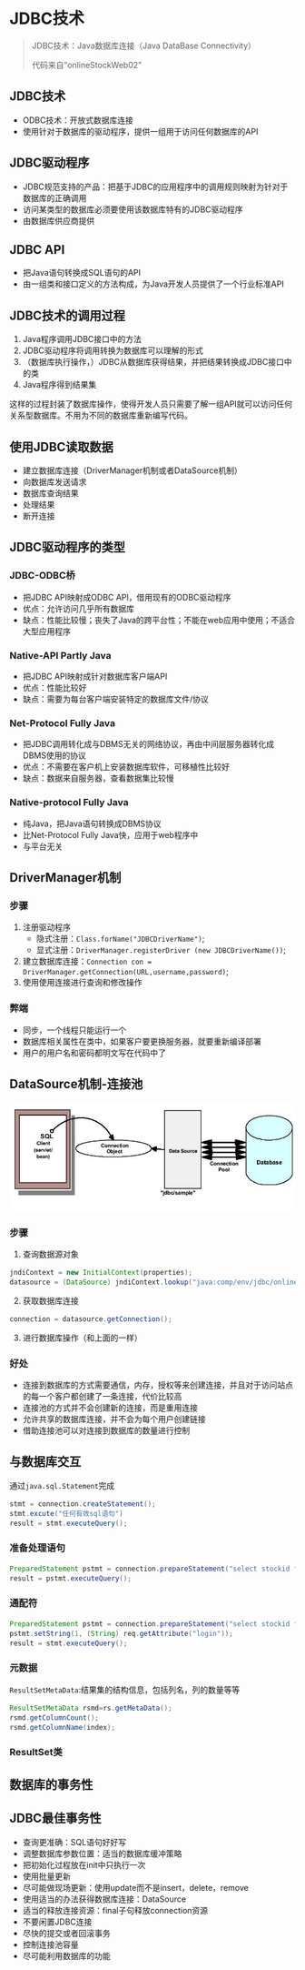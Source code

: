 # JDBC技术

> JDBC技术：Java数据库连接（Java DataBase Connectivity）
>
> 代码来自“onlineStockWeb02”

## JDBC技术

- ODBC技术：开放式数据库连接
- 使用针对于数据库的驱动程序，提供一组用于访问任何数据库的API

## JDBC驱动程序

- JDBC规范支持的产品：把基于JDBC的应用程序中的调用规则映射为针对于数据库的正确调用
- 访问某类型的数据库必须要使用该数据库特有的JDBC驱动程序
- 由数据库供应商提供

## JDBC API

- 把Java语句转换成SQL语句的API
- 由一组类和接口定义的方法构成，为Java开发人员提供了一个行业标准API

## JDBC技术的调用过程

1. Java程序调用JDBC接口中的方法
2. JDBC驱动程序将调用转换为数据库可以理解的形式
3. （数据库执行操作，）JDBC从数据库获得结果，并把结果转换成JDBC接口中的类
4. Java程序得到结果集

这样的过程封装了数据库操作，使得开发人员只需要了解一组API就可以访问任何关系型数据库。不用为不同的数据库重新编写代码。

## 使用JDBC读取数据

- 建立数据库连接（DriverManager机制或者DataSource机制）
- 向数据库发送请求
- 数据库查询结果
- 处理结果
- 断开连接

## JDBC驱动程序的类型

### JDBC-ODBC桥

- 把JDBC API映射成ODBC API，借用现有的ODBC驱动程序
- 优点：允许访问几乎所有数据库
- 缺点：性能比较慢；丧失了Java的跨平台性；不能在web应用中使用；不适合大型应用程序

### Native-API Partly Java

- 把JDBC API映射成针对数据库客户端API
- 优点：性能比较好
- 缺点：需要为每台客户端安装特定的数据库文件/协议

### Net-Protocol Fully Java

- 把JDBC调用转化成与DBMS无关的网络协议，再由中间层服务器转化成DBMS使用的协议
- 优点：不需要在客户机上安装数据库软件，可移植性比较好
- 缺点：数据来自服务器，查看数据集比较慢

### Native-protocol Fully Java

- 纯Java，把Java语句转换成DBMS协议
- 比Net-Protocol Fully Java快，应用于web程序中
- 与平台无关

## DriverManager机制

### 步骤

1. 注册驱动程序
   - 隐式注册：`Class.forName("JDBCDriverName")`;
   - 显式注册：`DriverManager.registerDriver (new JDBCDriverName())`;
2. 建立数据库连接：`Connection con = DriverManager.getConnection(URL,username,password)`;
3. 使用使用连接进行查询和修改操作

### 弊端

- 同步，一个线程只能运行一个
- 数据库相关属性在类中，如果客户要更换服务器，就要重新编译部署
- 用户的用户名和密码都明文写在代码中了

## DataSource机制-连接池

![](img/2_1.png)
### 步骤

1. 查询数据源对象

```java
jndiContext = new InitialContext(properties);
datasource = (DataSource) jndiContext.lookup("java:comp/env/jdbc/onlinestock");
```

2. 获取数据库连接

```java
connection = datasource.getConnection();
```

3. 进行数据库操作（和上面的一样）

### 好处
- 连接到数据库的方式需要通信，内存，授权等来创建连接，并且对于访问站点的每一个客户都创建了一条连接，代价比较高
- 连接池的方式并不会创建新的连接，而是重用连接
- 允许共享的数据库连接，并不会为每个用户创建链接
- 借助连接池可以对连接到数据库的数量进行控制


## 与数据库交互

通过`java.sql.Statement`完成

```java
stmt = connection.createStatement();
stmt.excute("任何有效sql语句")
result = stmt.executeQuery();
```

### 准备处理语句

```java
PreparedStatement pstmt = connection.prepareStatement("select stockid from mystock where userid='zhangsan'");
result = pstmt.executeQuery();
```

### 通配符

```java
PreparedStatement pstmt = connection.prepareStatement("select stockid from mystock where userid=？");
pstmt.setString(1, (String) req.getAttribute("login"));
result = stmt.executeQuery();
```

### 元数据

`ResultSetMetaData`:结果集的结构信息，包括列名，列的数量等等

```java
ResultSetMetaData rsmd=rs.getMetaData();
rsmd.getColumnCount();
rsmd.getColumnName(index);
```

### ResultSet类

## 数据库的事务性

## JDBC最佳事务性

- 查询更准确：SQL语句好好写
- 调整数据库参数位置：适当的数据库缓冲策略
- 把初始化过程放在init中只执行一次
- 使用批量更新
- 尽可能做现场更新：使用update而不是insert，delete，remove
- 使用适当的办法获得数据库连接：DataSource
- 适当的释放连接资源：final子句释放connection资源
- 不要闲置JDBC连接
- 尽快的提交或者回滚事务
- 控制连接池容量
- 尽可能利用数据库的功能

